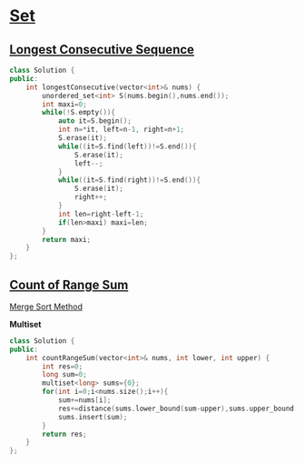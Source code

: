 # [Set](#set)
	
## [Longest Consecutive Sequence](#longest-consecutive-sequence)
```c++
class Solution {
public:
    int longestConsecutive(vector<int>& nums) {
        unordered_set<int> S(nums.begin(),nums.end());
        int maxi=0;
        while(!S.empty()){
            auto it=S.begin();
            int n=*it, left=n-1, right=n+1;
            S.erase(it);
            while((it=S.find(left))!=S.end()){
                S.erase(it);
                left--;
            }
            while((it=S.find(right))!=S.end()){
                S.erase(it);
                right++;
            }
            int len=right-left-1;
            if(len>maxi) maxi=len;
        }
        return maxi;
    }
};
```

## [Count of Range Sum](#count-of-range-sum)
[Merge Sort Method](../algorithm/divide-and-conquer.html#count-of-range-sum)

**Multiset**
```c++
class Solution {
public:
    int countRangeSum(vector<int>& nums, int lower, int upper) {
        int res=0;
        long sum=0;
        multiset<long> sums={0};
        for(int i=0;i<nums.size();i++){
            sum+=nums[i];
            res+=distance(sums.lower_bound(sum-upper),sums.upper_bound(sum-lower));
            sums.insert(sum);
        }
        return res;
    }
};
```